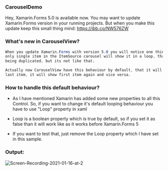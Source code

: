 ### CarouselDemo

Hey, Xamarin.Forms 5.0 is available now. You may want to update Xamarin.Forms version in your running projects. But when you make this update keep this small thing mind: https://ibb.co/NW576ZW

### What's new in CarouselView?
```css
When you update Xamarin.Forms with version 5.0 you will notice one thing in CarouselView that though you have 
only single item in the ItemSource carousel will show it in a loop, that will make you think like your data is 
being duplicated, but its not like that. 

Actually now CarouselView have this behaviour by default, that it will show data in loop, so as you reach to the 
last item, it will show first item again and vice versa.
```

### How to handle this default behaviour?
- As I have mentioned Xamarin has added some new properties to all this Control. So, if you want to change it's default looping behaviour you have to use "Loop" property in xaml 

- Loop is a boolean property which is true by default, so if you set it as false than it will work like as it works before Xamarin.Forms 5

- If you want to test that, just remove the Loop property which I have set in this sample.

### Output:
![Screen-Recording-2021-01-16-at-2](https://user-images.githubusercontent.com/10617244/104808149-4aa24d80-580a-11eb-872c-5f5e9eab1909.gif)
